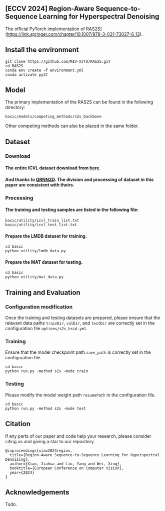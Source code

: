 ## [ECCV 2024] Region-Aware Sequence-to-Sequence Learning for Hyperspectral Denoising

The official PyTorch implementation of RAS2S](https://link.springer.com/chapter/10.1007/978-3-031-73027-6_13).

## Install the environment

```
git clone https://github.com/MIV-XJTU/RAS2S.git
cd RAS2S
conda env create -f environment.yml
conda activate py37
```

## Model
The primary implementation of the RAS2S can be found in the following directory:

```
basic/models/competing_methods/s2s_backbone
```

Other competing methods can also be placed in the same folder.

## Dataset

### Download
#### The entire ICVL dataset download from  [here](https://icvl.cs.bgu.ac.il/hyperspectral/).

#### And thanks to [QRNN3D](https://github.com/Vandermode/QRNN3D). The division and processing of dataset in this paper are consistent with theirs.

### Processing

#### The training and testing samples are listed in the following file:
```
basic/utility/icvl_train_list.txt
basic/utility/icvl_test_list.txt
```
#### Prepare the LMDB dataset for training.

```
cd basic
python utility/lmdb_data.py
```
#### Prepare the MAT dataset for testing.

```
cd basic
python utility/mat_data.py
```

## Training and Evaluation
### Configuration modification
Once the training and testing datasets are prepared, please ensure that the relevant data paths `trainDir`, `valDir`, and `testDir` are correctly set in the configuration file `options/s2s_hsid.yml`.


### Training
Ensure that the model checkpoint path `save_path` is correctly set in the configuration file.

```
cd basic
python run.py -method s2s -mode train
```


### Testing
Please modify the model weight path `resumePath` in the configuration file. 

```
cd basic
python run.py -method s2s -mode test
```

## Citation

If any parts of our paper and code help your research, please consider citing us and giving a star to our repository.

```
@inproceedings{xiao2024region,
  title={Region-Aware Sequence-to-Sequence Learning for Hyperspectral Denoising},
  author={Xiao, Jiahua and Liu, Yang and Wei, Xing},
  booktitle={European Conference on Computer Vision},
  year={2024}
}
```

## Acknowledgements

Todo.